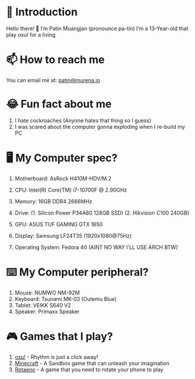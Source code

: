 # 🙏 Introduction

Hello there! 👋 I’m Patin Muangjan (pronounce pa-tin) I’m a 13-Year-old that play osu! for a living

# 📫 How to reach me

You can email me at: [patin@murena.io](mailto:patin@murena.io)

# 😂 Fun fact about me

1. I hate cockroaches (Anyone hates that thing so I guess)
2. I was scared about the computer gonna exploding when I re-build my PC

# 🖥️ My Computer spec?

1. Motherboard: AsRock H410M-HDV/M.2
2. CPU: Intel(R) Core(TM) i7-10700F @ 2.90GHz
3. Memory: 16GB DDR4 2666MHz

4. Drive: (1. Silicon Power P34A60 128GB SSD) (2. Hikvision C100 240GB)

6. GPU: ASUS TUF GAMING GTX 1650
7. Display: Samsung LF24T35 (1920x1080@75Hz)
8. Operating System: Fedora 40 (AINT NO WAY I'LL USE ARCH BTW)

# ⌨️ My Computer peripheral?

1. Mouse: NUMWO NM-92M
2. Keyboard: Tsunami MK-03 (Outemu Blue)
3. Tablet: VEIKK S640 V2
4. Speaker: Primaxx Speaker

# 🎮 Games that I play?

1. [osu!](http://osu.ppy.sh) - Rhythm is just a click away!
2. [Minecraft](https://minecraft.net) - A Sandbox game that can unleash your imagination
3. [Rotaeno](https://rotaeno.com) - A game that you need to rotate your phone to play
